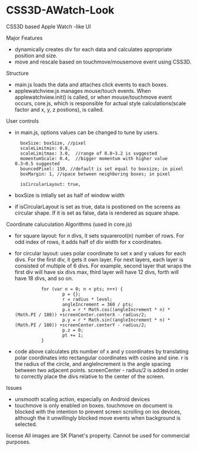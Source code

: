# CSS3D-AWatch-Look
CSS3D based Apple Watch -like UI

Major Features 
- dynamically creates div for each data and calculates appropriate position and size.
- move and rescale based on touchmove/mousemove event using CSS3D.  

Structure
- main.js loads the data and attaches click events to each boxes. 
- applewatchview.js manages mouse/touch events. When applewatchview.init() is called, or when mouse/touchmove event occurs, core.js, which is responsible for actual style calculations(scale factor and x, y, z postions), is called. 

User controls 
- in main.js, options values can be changed to tune by users.
        
        boxSize: boxSize, //pixel
        scaleLimitmin: 0.8,
        scaleLimitmax: 3.0,  //range of 0.8~3.2 is suggested 
        momentumScale: 0.4,  //bigger momentum with higher value   0.3~0.5 suggested 
        bouncedPixel: 150, //default is set equal to boxsize; in pixel
        boxMargin: 1, //space between neighboring boxes; in pixel

        isCircularLayout: true,

- boxSize is intially set as half of window width
- if isCircularLayout is set as true, data is postioned on the screens as circular shape. If it is set as false, data is rendered as square shape. 

Coordinate caluculation Algorithms (used in core.js) 
- for square layout: for n divs, it sets squareroot(n) number of rows. For odd index of rows, it adds half of div width for x coordinates. 
- for circular layout: uses polar coordinate to set x and y values for each divs. For the first div, it gets it own layer. For next layers, each layer is consisted of multiple of 6 divs. For example, second layer that wraps the first div will have six divs max, third layer will have 12 divs, forth will have 18 divs, and so on. 

                for (var n = 0; n < pts; n++) {
                        p = {};
                        r = radius * level; 
                        angleIncrement = 360 / pts;
                        p.x = r * Math.cos((angleIncrement * n) * (Math.PI / 180)) +screenCenter.centerX - radius/2;
                        p.y = r * Math.sin((angleIncrement * n) * (Math.PI / 180)) +screenCenter.centerY - radius/2;
                        p.z = 0;
                        pt += 1;
                }

- code above calculates pts number of x and y coordinates by translating polar coordinates into rectangular coordinates with cosine and sine. r is the radius of the circle, and angleIncrement is the angle spacing between two adjacent points. screenCenter - radius/2 is added in order to correctly place the divs relative to the center of the screen. 

Issues
- unsmooth scaling action, especially on Android devices 
- touchmove is only enabled on boxes. touchmove on document is blocked with the intention to prevent screen scrolling on ios devices, although the it unwillingly blocked move events when background is selected.

license
All images are SK Planet's property. Cannot be used for commercial purposes. 
